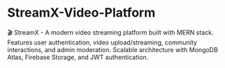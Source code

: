 # StreamX-Video-Platform
🎬 StreamX - A modern video streaming platform built with MERN stack. Features user authentication, video upload/streaming, community interactions, and admin moderation. Scalable architecture with MongoDB Atlas, Firebase Storage, and JWT authentication.
